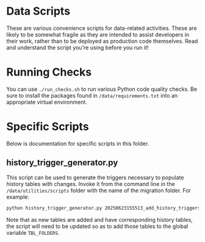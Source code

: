 # Data Scripts

These are various convenience scripts for data-related activities. These are likely to be somewhat fragile as they are intended to assist developers in their work, rather than to be deployed as production code themselves. Read and understand the script you're using before you run it!

# Running Checks

You can use `./run_checks.sh` to run various Python code quality checks. Be sure to install the packages found in `/data/requirements.txt` into an appropriate virtual environment.

# Specific Scripts

Below is documentation for specific scripts in this folder.

## history_trigger_generator.py

This script can be used to generate the triggers necessary to populate history tables with changes. Invoke it from the command line in the `/data/utilities/scripts` folder with the name of the migration folder. For example:

```zsh
python history_trigger_generator.py 20250623155513_add_history_triggers
```

Note that as new tables are added and have corresponding history tables, the script will need to be updated so as to add those tables to the global variable `TBL_FOLDERS`.
